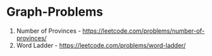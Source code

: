 # Graph-Problems
1) Number of Provinces - https://leetcode.com/problems/number-of-provinces/
2) Word Ladder - https://leetcode.com/problems/word-ladder/
